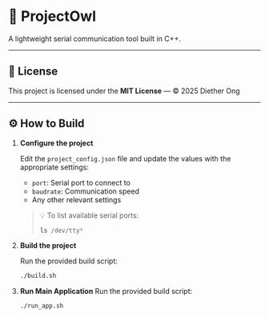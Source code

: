 # 🦉 ProjectOwl

A lightweight serial communication tool built in C++.

---

## 📄 License

This project is licensed under the **MIT License** — © 2025 Diether Ong

---

## ⚙️ How to Build

1. **Configure the project**

   Edit the `project_config.json` file and update the values with the appropriate settings:

   - `port`: Serial port to connect to  
   - `baudrate`: Communication speed  
   - Any other relevant settings

   > 💡 To list available serial ports:
   > ```bash
   > ls /dev/tty*
   > ```

2. **Build the project**

   Run the provided build script:
   ```bash
   ./build.sh

3. **Run Main Application**
   Run the provided build script:
   ```bash
   ./run_app.sh
